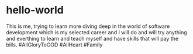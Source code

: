 # hello-world

This is me, trying to learn more diving deep in the world of software development which is my selected career and I will do and will try anything and everthing to learn and teach myself and have skills that will pay the bills. #AllGloryToGOD #AllHeart #Family
